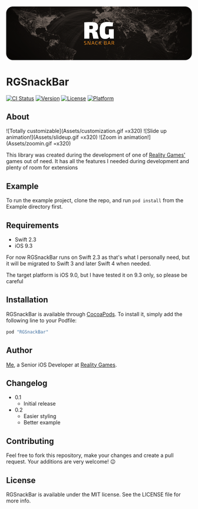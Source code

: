 ![RGSnackBar logo](Assets/rgsnacklogo.png)

# RGSnackBar

[![CI Status](http://img.shields.io/travis/jdarowski/RGSnackBar.svg?style=flat)](https://travis-ci.org/jdarowski/RGSnackBar)
[![Version](https://img.shields.io/cocoapods/v/RGSnackBar.svg?style=flat)](http://cocoapods.org/pods/RGSnackBar)
[![License](https://img.shields.io/cocoapods/l/RGSnackBar.svg?style=flat)](http://cocoapods.org/pods/RGSnackBar)
[![Platform](https://img.shields.io/cocoapods/p/RGSnackBar.svg?style=flat)](http://cocoapods.org/pods/RGSnackBar)

## About

![Totally customizable](Assets/customization.gif =x320)
![Slide up animation!](Assets/slideup.gif =x320)
![Zoom in animation!](Assets/zoomin.gif =x320)

This library was created during the development of one of 
[Reality Games'](https://wearerealitygames.com/) games out of need. It has all
the features I needed during development and plenty of room for extensions

## Example

To run the example project, clone the repo, and run `pod install` from the Example directory first.

## Requirements

* Swift 2.3
* iOS 9.3

For now RGSnackBar runs on Swift 2.3 as that's what I personally need, but it
will be migrated to Swift 3 and later Swift 4 when needed.

The target platform is iOS 9.0, but I have tested it on 9.3 only, so please be careful

## Installation

RGSnackBar is available through [CocoaPods](http://cocoapods.org). To install
it, simply add the following line to your Podfile:

```ruby
pod "RGSnackBar"
```

## Author

[Me](https://github.com/jdarowski/), a Senior iOS Developer at 
[Reality Games](https://wearerealitygames.com/). 

## Changelog

* 0.1
    * Initial release
* 0.2
    * Easier styling
    * Better example

## Contributing

Feel free to fork this repository, make your changes and create a pull request.
Your additions are very welcome! 😉

## License

RGSnackBar is available under the MIT license. See the LICENSE file for more info.
